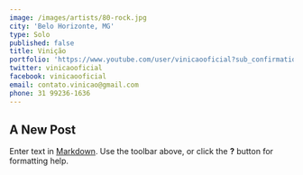 ```yaml
---
image: /images/artists/80-rock.jpg
city: 'Belo Horizonte, MG'
type: Solo
published: false
title: Vinição
portfolio: 'https://www.youtube.com/user/vinicaooficial?sub_confirmation=1'
twitter: vinicaooficial
facebook: vinicaooficial
email: contato.vinicao@gmail.com
phone: 31 99236-1636
---
```

## A New Post

Enter text in [Markdown](http://daringfireball.net/projects/markdown/). Use the toolbar above, or click the **?** button for formatting help.
